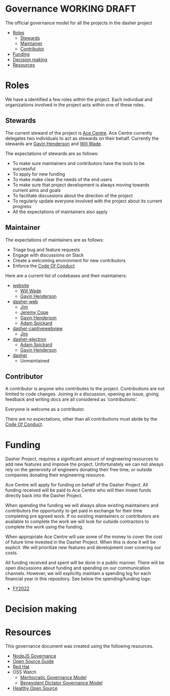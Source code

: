 # Governance WORKING DRAFT <!-- omit in toc -->

The official governance model for all the projects in the dasher project

- [Roles](#roles)
  - [Stewards](#stewards)
  - [Maintainer](#maintainer)
  - [Contributor](#contributor)
- [Funding](#funding)
- [Decision making](#decision-making)
- [Resources](#resources)

# Roles

We have a identified a few roles within the project. Each individual and organizations involved in the project acts within one of these roles.

## Stewards

The current steward of the project is [Ace Centre](http://acecentre.org.uk/). Ace Centre currently delegates two individuals to act as stewards on their behalf. Currently the stewards are [Gavin Henderson](https://acecentre.org.uk/about/staff/gavin-henderson) and [Will Wade](https://acecentre.org.uk/about/staff/will-wade).

The expectations of stewards are as follows:

- To make sure maintainers and contributors have the tools to be successful
- To apply for new funding
- To make make clear the needs of the end users
- To make sure that project development is always moving towards current aims and goals
- To facilitate discussions about the direction of the project
- To regularly update everyone involved with the project about its current progress
- All the expectations of maintainers also apply

## Maintainer

The expectations of maintainers are as follows:

- Triage bug and feature requests
- Engage with discussions on Slack
- Create a welcoming environment for new contributors
- Enforce the [Code Of Conduct](./code-of-conduct.md)

Here are a current list of codebases and their maintainers:

- [website](https://github.com/dasher-project/website)
  - [Will Wade](https://github.com/willwade)
  - [Gavin Henderson](https://github.com/gavinhenderson5)
- [dasher-web](https://github.com/dasher-project/dasher-web)
  - [Jim](https://github.com/sjjhsjjh)
  - [Jeremy Cope](https://github.com/jcope)
  - [Gavin Henderson](https://github.com/gavinhenderson5)
  - [Adam Spickard](https://github.com/aspickard)
- [dasher-captivewebview](https://github.com/dasher-project/dasher-captivewebview)
  - [Jim](https://github.com/sjjhsjjh)
- [dasher-electron](https://github.com/dasher-project/dasher-electron)
  - [Adam Spickard](https://github.com/aspickard)
  - [Gavin Henderson](https://github.com/gavinhenderson5)
- [dasher](https://github.com/dasher-project/dasher)
  - Unmaintained

## Contributor

A contributor is anyone who contributes to the project. Contributions are not limited to code changes. Joining in a discussion, opening an issue, giving feedback and writing docs are all considered as 'contributions'.

Everyone is welcome as a contributor.

There are no expectations, other than all contributions must abide by the [Code Of Conduct](./code-of-conduct.md).

# Funding

Dasher Project, requires a significant amount of engineering resources to add new features and improve the project. Unfortunately we can not always rely on the generosity of engineers donating their free time, or outside companies donating their engineering resource.

Ace Centre will apply for funding on behalf of the Dasher Project. All funding received will be paid to Ace Centre who will then invest funds directly back into the Dasher Project.

When spending the funding we will always allow existing maintainers and contributors the opportunity to get paid in exchange for their time completing pre agreed work. If no existing maintainers or contributors are available to complete the work we will look for outside contractors to complete the work using the funding.

When appropriate Ace Centre will use some of the money to cover the cost of future time invested in the Dasher Project. When this is done it will be explicit. We will prioritize new features and development over covering our costs.

All funding received and spent will be done in a public manner. There will be open discussions about funding and spending on our communication channels. However, we will explicitly maintain a spending log for each financial year in this repository. See below the spending/funding logs:

- [FY2022](./FY2022.md)

# Decision making

# Resources

This governance document was created using the following resources.

- [NodeJS Governance](https://github.com/nodejs/node/blob/master/GOVERNANCE.md#collaborator-activities)
- [Open Source Guide](https://opensource.guide/leadership-and-governance/)
- [Red Hat](https://www.redhat.com/en/resources/guide-to-open-source-project-governance-models-overview)
- OSS Watch
  - [Meritocratic Governance Model](http://oss-watch.ac.uk/resources/meritocraticgovernancemodel)
  - [Benevolent Dictator Governance Model](http://oss-watch.ac.uk/resources/benevolentdictatorgovernancemodel)
- [Healthy Open Source](https://medium.com/the-node-js-collection/healthy-open-source-967fa8be7951)
